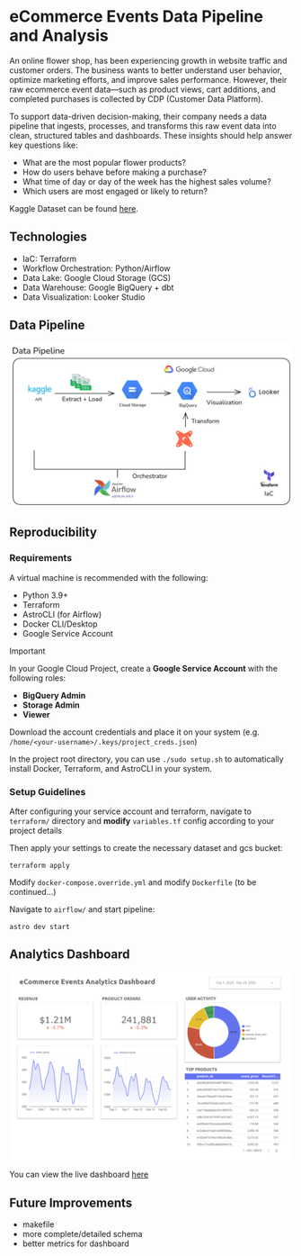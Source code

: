 # eCommerce Events Data Pipeline and Analysis
An online flower shop, has been experiencing growth in website traffic and customer orders. The business wants to better understand user behavior, optimize marketing efforts, and improve sales performance. However, their raw ecommerce event data—such as product views, cart additions, and completed purchases is collected by CDP (Customer Data Platform).

To support data-driven decision-making, their company needs a data pipeline that ingests, processes, and transforms this raw event data into clean, structured tables and dashboards. These insights should help answer key questions like:

- What are the most popular flower products?
- How do users behave before making a purchase?
- What time of day or day of the week has the highest sales volume?
- Which users are most engaged or likely to return?

Kaggle Dataset can be found [here](https://www.kaggle.com/datasets/mkechinov/ecommerce-events-history-in-cosmetics-shop).

## Technologies
- IaC: Terraform
- Workflow Orchestration: Python/Airflow
- Data Lake: Google Cloud Storage (GCS)
- Data Warehouse: Google BigQuery + dbt
- Data Visualization: Looker Studio

## Data Pipeline
![data pipeline](./images/pipeline.png)

## Reproducibility
### Requirements
A virtual machine is recommended with the following:
- Python 3.9+
- Terraform
- AstroCLI (for Airflow)
- Docker CLI/Desktop 
- Google Service Account

> [!IMPORTANT]  
> In your Google Cloud Project, create a **Google Service Account** with the following roles:
> - **BigQuery Admin**
> - **Storage Admin**
> - **Viewer**
>
> Download the account credentials and place it on your system (e.g. `/home/<your-username>/.keys/project_creds.json`)

In the project root directory, you can use `./sudo setup.sh` to automatically install Docker, Terraform, and AstroCLI in your system.

### Setup Guidelines

After configuring your service account and terraform, navigate to `terraform/` directory and **modify** `variables.tf` config according to your project details

Then apply your settings to create the necessary dataset and gcs bucket:
```
terraform apply
```

Modify `docker-compose.override.yml` and modify `Dockerfile` (to be continued...)

Navigate to `airflow/` and start pipeline:
```
astro dev start
```

## Analytics Dashboard
![dashboard screenshot](./images/dashboard.png)

You can view the live dashboard [here](https://lookerstudio.google.com/reporting/18ae7e54-43ec-426b-b21c-a5eaf34f6657)

## Future Improvements
- makefile
- more complete/detailed schema
- better metrics for dashboard